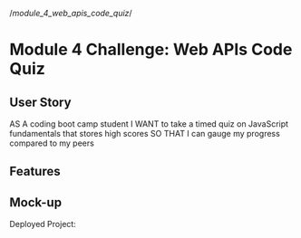 /*module_4_web_apis_code_quiz*/
# Module 4 Challenge: Web APIs Code Quiz

## User Story
AS A coding boot camp student
I WANT to take a timed quiz on JavaScript fundamentals that stores high scores
SO THAT I can gauge my progress compared to my peers

## Features

## Mock-up

Deployed Project: 